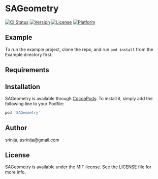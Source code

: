 # SAGeometry

[![CI Status](http://img.shields.io/travis/srinija/SAGeometry.svg?style=flat)](https://travis-ci.org/srinija/SAGeometry)
[![Version](https://img.shields.io/cocoapods/v/SAGeometry.svg?style=flat)](http://cocoapods.org/pods/SAGeometry)
[![License](https://img.shields.io/cocoapods/l/SAGeometry.svg?style=flat)](http://cocoapods.org/pods/SAGeometry)
[![Platform](https://img.shields.io/cocoapods/p/SAGeometry.svg?style=flat)](http://cocoapods.org/pods/SAGeometry)

## Example

To run the example project, clone the repo, and run `pod install` from the Example directory first.

## Requirements

## Installation

SAGeometry is available through [CocoaPods](http://cocoapods.org). To install
it, simply add the following line to your Podfile:

```ruby
pod 'SAGeometry'
```

## Author

srinija, asrinija@gmail.com

## License

SAGeometry is available under the MIT license. See the LICENSE file for more info.
